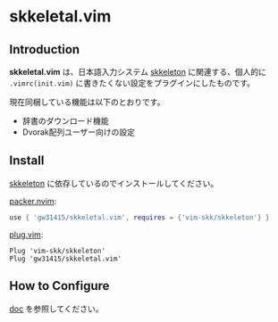# skkeletal.vim

## Introduction

**skkeletal.vim** は、日本語入力システム [skkeleton](https://github.com/vim-skk/skkeleton) に関連する、個人的に `.vimrc(init.vim)` に書きたくない設定をプラグインにしたものです。

現在同梱している機能は以下のとおりです。

- 辞書のダウンロード機能
- Dvorak配列ユーザー向けの設定

## Install
[skkeleton](https://github.com/vim-skk/skkeleton) に依存しているのでインストールしてください。


[packer.nvim](https://github.com/wbthomason/packer.nvim):
```lua
use { 'gw31415/skkeletal.vim', requires = {'vim-skk/skkeleton'} }
```

[plug.vim](https://github.com/junegunn/vim-plug):
```vim
Plug 'vim-skk/skkeleton'
Plug 'gw31415/skkeletal.vim'
```

## How to Configure

[doc](https://github.com/gw31415/skkeletal.vim/blob/main/doc/skkeletal.vim.txt) を参照してください。
